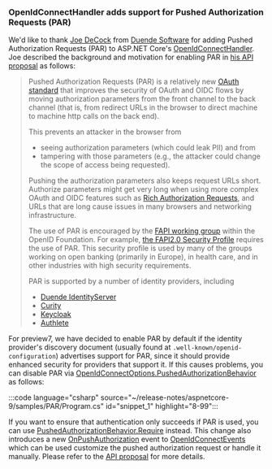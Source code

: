 <!-- Add the following to the MISC
[!INCLUDE[](~/release-notes/aspnetcore-9/includes/par.md)]
-->
### OpenIdConnectHandler adds support for Pushed Authorization Requests (PAR)

We'd like to thank [Joe DeCock](https://github.com/josephdecock) from [Duende Software](https://github.com/DuendeSoftware) for adding Pushed Authorization Requests (PAR) to ASP.NET Core's [OpenIdConnectHandler](/dotnet/api/microsoft.aspnetcore.authentication.openidconnect.openidconnecthandler). Joe described the background and motivation for enabling PAR in [his API proposal](https://github.com/dotnet/aspnetcore/issues/51686) as follows:

> Pushed Authorization Requests (PAR) is a relatively new [OAuth standard](https://datatracker.ietf.org/doc/html/rfc9126) that improves the security of OAuth and OIDC flows by moving authorization parameters from the front channel to the back channel (that is, from redirect URLs in the browser to direct machine to machine http calls on the back end).
>
> This prevents an attacker in the browser from
>
> * seeing authorization parameters (which could leak PII) and from
> * tampering with those parameters (e.g., the attacker could change the scope of access being requested).
>
> Pushing the authorization parameters also keeps request URLs short. Authorize parameters might get very long when using more complex OAuth and OIDC features such as [Rich Authorization Requests](https://oauth.net/2/rich-authorization-requests/), and URLs that are long cause issues in many browsers and networking infrastructure.
>
> The use of PAR is encouraged by the [FAPI working group](https://openid.net/wg/fapi/) within the OpenID Foundation. For example, [the FAPI2.0 Security Profile](https://openid.bitbucket.io/fapi/fapi-2_0-security-profile.html) requires the use of PAR. This security profile is used by many of the groups working on open banking (primarily in Europe), in health care, and in other industries with high security requirements.
>
> PAR is supported by a number of identity providers, including
>
> * [Duende IdentityServer](https://duendesoftware.com/products/identityserver)
> * [Curity](https://curity.io/product/)
> * [Keycloak](https://www.keycloak.org/)
> * [Authlete](https://www.authlete.com/developers/tutorial/oidc/)

For preview7, we have decided to enable PAR by default if the identity provider's discovery document (usually found at `.well-known/openid-configuration`) advertises support for PAR, since it should provide enhanced security for providers that support it. If this causes problems, you can disable PAR via [OpenIdConnectOptions.PushedAuthorizationBehavior](https://source.dot.net/#Microsoft.AspNetCore.Authentication.OpenIdConnect/OpenIdConnectOptions.cs,99014cc0333b1603) as follows:

:::code language="csharp" source="~/release-notes/aspnetcore-9/samples/PAR/Program.cs" id="snippet_1" highlight="8-99":::

If you want to ensure that authentication only succeeds if PAR is used, you can use [PushedAuthorizationBehavior.Require](https://source.dot.net/#Microsoft.AspNetCore.Authentication.OpenIdConnect/PushedAuthorizationBehavior.cs,3af73de8f33b70c5) instead. This change also introduces a new [OnPushAuthorization](https://source.dot.net/#Microsoft.AspNetCore.Authentication.OpenIdConnect/Events/OpenIdConnectEvents.cs,6a21c8f3a90753c1) event to [OpenIdConnectEvents](/dotnet/api/microsoft.aspnetcore.authentication.openidconnect.openidconnectevents) which can be used customize the pushed authorization request or handle it manually. Please refer to the [API proposal](https://github.com/dotnet/aspnetcore/issues/51686) for more details.
